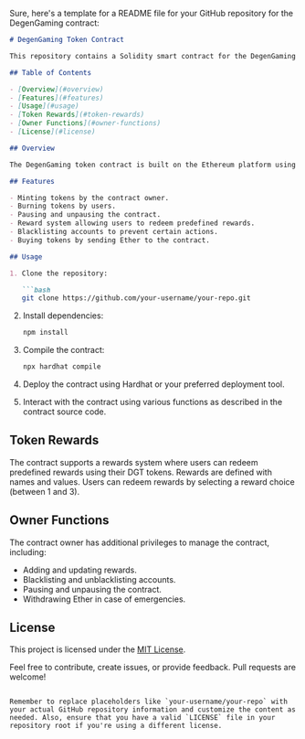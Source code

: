 Sure, here's a template for a README file for your GitHub repository for the DegenGaming contract:

```markdown
# DegenGaming Token Contract

This repository contains a Solidity smart contract for the DegenGaming token (DGT) implemented on the Ethereum blockchain. The DegenGaming token is an ERC-20 token with additional features such as burning, pausing, and rewards redemption.

## Table of Contents

- [Overview](#overview)
- [Features](#features)
- [Usage](#usage)
- [Token Rewards](#token-rewards)
- [Owner Functions](#owner-functions)
- [License](#license)

## Overview

The DegenGaming token contract is built on the Ethereum platform using Solidity. It extends various OpenZeppelin contracts to provide standard ERC-20 functionalities along with custom features.

## Features

- Minting tokens by the contract owner.
- Burning tokens by users.
- Pausing and unpausing the contract.
- Reward system allowing users to redeem predefined rewards.
- Blacklisting accounts to prevent certain actions.
- Buying tokens by sending Ether to the contract.

## Usage

1. Clone the repository:

   ```bash
   git clone https://github.com/your-username/your-repo.git
   ```

2. Install dependencies:

   ```bash
   npm install
   ```

3. Compile the contract:

   ```bash
   npx hardhat compile
   ```

4. Deploy the contract using Hardhat or your preferred deployment tool.

5. Interact with the contract using various functions as described in the contract source code.

## Token Rewards

The contract supports a rewards system where users can redeem predefined rewards using their DGT tokens. Rewards are defined with names and values. Users can redeem rewards by selecting a reward choice (between 1 and 3).

## Owner Functions

The contract owner has additional privileges to manage the contract, including:

- Adding and updating rewards.
- Blacklisting and unblacklisting accounts.
- Pausing and unpausing the contract.
- Withdrawing Ether in case of emergencies.

## License

This project is licensed under the [MIT License](LICENSE).

Feel free to contribute, create issues, or provide feedback. Pull requests are welcome!
```

Remember to replace placeholders like `your-username/your-repo` with your actual GitHub repository information and customize the content as needed. Also, ensure that you have a valid `LICENSE` file in your repository root if you're using a different license.
